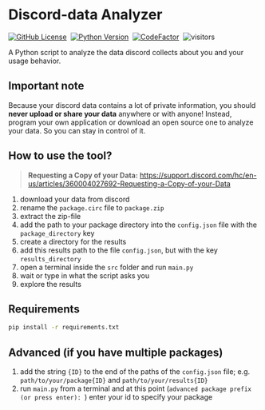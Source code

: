 
# Discord-data Analyzer

[![GitHub License](https://img.shields.io/github/license/informaticfreak/discord-data-analyzer)](LICENSE)&nbsp;
[![Python Version](https://img.shields.io/badge/python-3-blue)](https://www.python.org/downloads/)&nbsp;
[![CodeFactor](https://www.codefactor.io/repository/github/informaticfreak/discord-data-analyzer/badge)](https://www.codefactor.io/repository/github/informaticfreak/discord-data-analyzer)&nbsp;
![visitors](https://visitor-badge.laobi.icu/badge?page_id=informaticfreak/discord-data-analyzer)&nbsp;

A Python script to analyze the data discord collects about you and your usage behavior.

## Important note

Because your discord data contains a lot of private information, you should **never upload or share your data** anywhere or with anyone!
Instead, program your own application or download an open source one to analyze your data. So you can stay in control of it.

## How to use the tool?

>**Requesting a Copy of your Data:**
>https://support.discord.com/hc/en-us/articles/360004027692-Requesting-a-Copy-of-your-Data

1. download your data from discord
2. rename the `package.circ` file to `package.zip`
3. extract the zip-file
4. add the path to your package directory into the `config.json` file with the `package_directory` key
5. create a directory for the results
6. add this results path to the file `config.json`, but with the key `results_directory`
7. open a terminal inside the `src` folder and run `main.py`
8. wait or type in what the script asks you
9. explore the results

## Requirements

```cmd
pip install -r requirements.txt
```

## Advanced (if you have multiple packages)

1. add the string `{ID}` to the end of the paths of the `config.json` file; e.g. `path/to/your/package{ID}` and `path/to/your/results{ID}`
2. run `main.py` from a terminal and at this point (`advanced package prefix (or press enter): `) enter your id to specify your package
